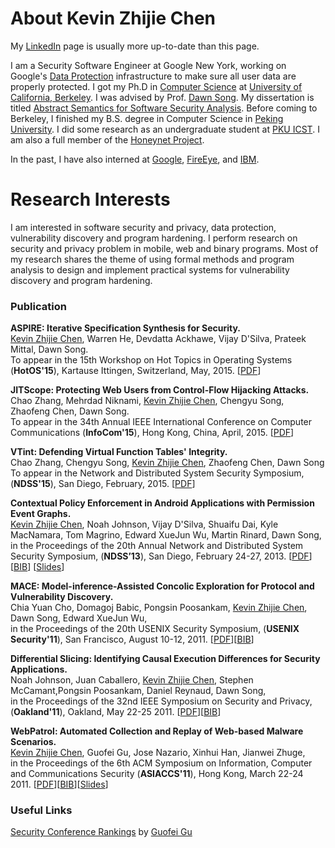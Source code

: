 # About Kevin Zhijie Chen

<!---
          Security Software Engineer<br />
          Google Inc. (New York)<br />
          Email: k_@ berkeley.edu<br />
          Name in Chinese: <br />
          <img src="images/czj.png" width="30%" /><br />
        <p class="sidenote">
          Links:<br />
          <a href="https://www.linkedin.com/in/kevinchn">My LinkedIn</a><br />
          <a href="https://scholar.google.com/citations?user=Y6ue3dYAAAAJ">My Google Scholar Page</a><br />
          <a href="http://cgao.me/">My Wife</a><br />
        </p>
-->

My [LinkedIn](https://www.linkedin.com/in/kevinchn) page is usually more up-to-date than this page.

I am a Security Software Engineer at Google New York, working on Google's [Data
Protection](https://youtu.be/K7EN-1FW8zY?t=32m9s) infrastructure to make sure
all user data are properly protected. I got my Ph.D in [Computer
Science](https://www.cs.berkeley.edu/) at [University of California,
Berkeley](https://www.berkeley.edu/). I was advised by Prof. [Dawn
Song](https://www.cs.berkeley.edu/~dawnsong/). My dissertation is titled
[Abstract Semantics for Software Security
Analysis](http://www.eecs.berkeley.edu/Pubs/TechRpts/2015/EECS-2015-210.html). Before
coming to Berkeley, I finished my B.S. degree in Computer Science in [Peking
University](http://www.pku.edu.cn/). I did some research as an undergraduate
student at [PKU ICST](http://www.icst.pku.edu.cn/). I am also a full member of
the [Honeynet Project](https://honeynet.org/).

In the past, I have also interned at
[Google](https://developers.google.com/caja/),
[FireEye](http://www.fireeye.com/products-and-solutions/mobile-security.html),
and [IBM](http://researcher.watson.ibm.com/researcher/view_group.php?id=2720).


# Research Interests

I am interested in software security and privacy, data protection, vulnerability
discovery and program hardening.  I perform research on security and privacy
problem in mobile, web and binary programs. Most of my research shares the theme
of using formal methods and program analysis to design and implement practical
systems for vulnerability discovery and program hardening.

<h3 id="publication">Publication</h3>

<p>
  <strong>ASPIRE: Iterative Specification Synthesis for Security.</strong>
<br />
<u>Kevin Zhijie Chen</u>, Warren He, Devdatta Ackhawe, Vijay D'Silva, Prateek Mittal, Dawn Song.
<br />
To appear in the 15th Workshop on Hot Topics in Operating Systems
(<strong>HotOS'15</strong>), Kartause Ittingen, Switzerland, May, 2015.
[<a href="papers/hotos15-aspire.pdf">PDF</a>]
</p>


<p>
  <strong>JITScope: Protecting Web Users from Control-Flow Hijacking Attacks.</strong>
<br />
Chao Zhang, Mehrdad Niknami, <u>Kevin Zhijie Chen</u>, Chengyu Song, Zhaofeng Chen, Dawn Song.
<br />
To appear in the 34th Annual IEEE International Conference on Computer Communications
(<strong>InfoCom'15</strong>), Hong Kong, China, April, 2015.
[<a href="papers/infocom15-jitscope.pdf">PDF</a>]
</p>


<p>
  <strong>VTint: Defending Virtual Function Tables' Integrity.</strong>
<br />
Chao Zhang, Chengyu Song, <u>Kevin Zhijie Chen</u>, Zhaofeng Chen, Dawn Song
<br />
To appear in the Network and Distributed System Security Symposium,
(<strong>NDSS'15</strong>), San Diego, February, 2015.
[<a href="papers/ndss15-vtint.pdf">PDF</a>]
</p>

<p>
  <strong>Contextual Policy Enforcement in Android Applications with Permission Event Graphs.</strong>
<br />
<u>Kevin Zhijie Chen</u>, Noah Johnson, Vijay D'Silva, Shuaifu Dai, Kyle MacNamara, Tom Magrino,
Edward XueJun Wu, Martin Rinard, Dawn Song,
<br />
in the Proceedings of the 20th Annual Network and Distributed System Security Symposium,
(<strong>NDSS’13</strong>), San Diego, February 24-27, 2013.
[<a href="papers/ndss13-pegasus.pdf">PDF</a>]
[<a href="papers/ndss13-pegasus.bib">BIB</a>]
[<a href="https://docs.google.com/presentation/d/1vqYqEm7D91KqvymTfL4WF_C-q6axqzsDjUKo4ap8-Is/edit?usp=sharing">Slides</a>]
</p>

<p>
  <strong>MACE: Model-inference-Assisted Concolic Exploration for Protocol and Vulnerability Discovery.</strong>
<br />
Chia Yuan Cho, Domagoj Babic, Pongsin Poosankam, <u>Kevin Zhijie Chen</u>, Dawn Song, Edward XueJun Wu,
<br />
in the Proceedings of the 20th USENIX Security Symposium,
(<strong>USENIX Security'11</strong>), San Francisco, August 10-12, 2011.
[<a href="papers/usenixsec11-mace.pdf">PDF</a>][<a href="papers/usenixsec11-cbpcsw.bib">BIB</a>]</p>

<p>
  <strong>Differential Slicing: Identifying Causal Execution Differences for Security Applications.</strong>
<br />
Noah Johnson, Juan Caballero, <u>Kevin Zhijie Chen</u>, Stephen McCamant,Pongsin
Poosankam, Daniel Reynaud, Dawn Song,
<br />
in the Proceedings of the 32nd IEEE Symposium on Security and Privacy,
(<strong>Oakland'11</strong>), Oakland, May 22-25 2011.
[<a href="papers/oakland11-diffslice.pdf">PDF</a>][<a href="papers/oakland11-jccmprs.bib">BIB</a>]</p>

<p>
  <strong>WebPatrol: Automated Collection and Replay of Web-based Malware Scenarios.</strong>
<br />
<u>Kevin Zhijie Chen</u>, Guofei Gu, Jose Nazario, Xinhui Han, Jianwei Zhuge,
<br />
in the Proceedings of the 6th ACM Symposium on Information, Computer and
Communications Security (<strong>ASIACCS'11</strong>), Hong Kong, March 22-24 2011.
[<a href="papers/asiaccs11-webpatrol.pdf">PDF</a>][<a href="papers/asiaccs11-chen.bib">BIB</a>][<a href="papers/asiaccs11-chenslides.pdf">Slides</a>]</p>

<h3 id="misc">Useful Links</h3>

<p><a href="http://faculty.cs.tamu.edu/guofei/sec_conf_stat.htm">Security Conference Rankings</a> by <a href="http://faculty.cs.tamu.edu/guofei/"> Guofei Gu </a></p>

<!-- <p><a href="http://www.google.com/calendar/embed?src=kevin.zchn%40gmail.com&amp;ctz=America/Los_Angeles">Here</a> is my availability every day.</p> -->
